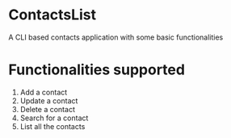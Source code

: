 # ContactsList
A CLI based contacts application with some basic functionalities

# Functionalities supported
1. Add a contact
2. Update a contact
3. Delete a contact
4. Search for a contact
5. List all the contacts
